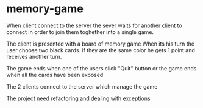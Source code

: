 # memory-game
When client connect to the server the sever waits for another client to connect in order to join them toghether into a single game.

The client is presented with a board of memory game
When its his turn the user choose two black cards. if they are the same color he gets 1 point and receives another turn.

The game ends when one of the users click "Quit" button or the game ends when all the cards have been exposed

The 2 clients connect to the server which manage the game

The project need refactoring and dealing with exceptions
